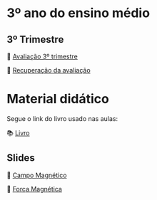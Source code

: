 # 3º ano do ensino médio

## 3º Trimestre

:page_facing_up: [Avaliação 3º trimestre](https://carrefourbr.vtexassets.com/arquivos/ids/9360498/29686818799646.jpg)

:page_facing_up: [Recuperação da avaliação](https://carrefourbr.vtexassets.com/arquivos/ids/9360498/29686818799646.jpg)


# Material didático
Segue o link do livro usado nas aulas:

:books: [Livro](https://s3.amazonaws.com/pnld.ftd.com.br/wp-content/uploads/2021/08/06160716/0221P21203135-MULTIVERSOS-CIE-NAT-LCS-VOL3-MANUAL-001-272-PNLD-2021.pdf)

## Slides

:floppy_disk: [Campo Magnético](#)

:floppy_disk: [Força Magnética](#)

